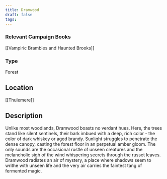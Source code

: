 ```yaml
---
title: Dramwood
draft: false
tags:
---
```

### Relevant Campaign Books
[[Vampiric Brambles and Haunted Brooks]]
### Type
Forest

## Location
[[Thulemere]]

## Description
Unlike most woodlands, Dramwood boasts no verdant hues. Here, the trees stand like silent sentinels, their bark imbued with a deep, rich color - the color of dark whiskey or aged brandy. Sunlight struggles to penetrate the dense canopy, casting the forest floor in an perpetual amber gloom. The only sounds are the occasional rustle of unseen creatures and the melancholic sigh of the wind whispering secrets through the russet leaves. Dramwood radiates an air of mystery, a place where shadows seem to writhe with unseen life and the very air carries the faintest tang of fermented magic.
